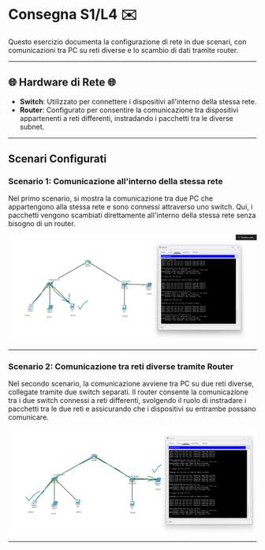 # Consegna S1/L4 ✉️

Questo esercizio documenta la configurazione di rete in due scenari, con comunicazioni tra PC su reti diverse e lo scambio di dati tramite router.

---

## 🌐 Hardware di Rete 🌐

- **Switch**: Utilizzato per connettere i dispositivi all'interno della stessa rete.
- **Router**: Configurato per consentire la comunicazione tra dispositivi appartenenti a reti differenti, instradando i pacchetti tra le diverse subnet.

---

## Scenari Configurati

### Scenario 1: Comunicazione all'interno della stessa rete
Nel primo scenario, si mostra la comunicazione tra due PC che appartengono alla stessa rete e sono connessi attraverso uno switch. Qui, i pacchetti vengono scambiati direttamente all'interno della stessa rete senza bisogno di un router.

![Alt text](./Esercizio%201.png "Ping interno")

---

### Scenario 2: Comunicazione tra reti diverse tramite Router
Nel secondo scenario, la comunicazione avviene tra PC su due reti diverse, collegate tramite due switch separati. Il router consente la comunicazione tra i due switch connessi a reti differenti, svolgendo il ruolo di instradare i pacchetti tra le due reti e assicurando che i dispositivi su entrambe possano comunicare.

![Alt text](./Esercizio%202.png "Ping esterno")



---











